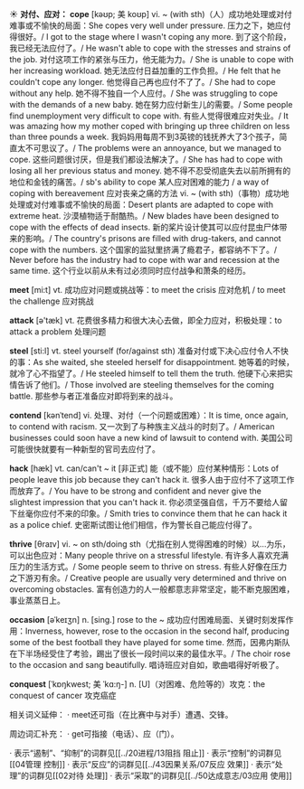 ☀ <span class="category">**对付、应对：**</span>
<span class="vocabulary">**cope**</span> [kəʊp; 美 koʊp]
<span class="definition">vi. ~ (with sth)（人）成功地处理或对付难事或不愉快的局面：</span>She copes very well under pressure. 压力之下，她应付得很好。/ I got to the stage where I wasn't coping any more. 到了这个阶段，我已经无法应付了。/ He wasn't able to cope with the stresses and strains of the job. 对付这项工作的紧张与压力，他无能为力。/ She is unable to cope with her increasing workload. 她无法应付日益加重的工作负担。/ He felt that he couldn't cope any longer. 他觉得自己再也应付不了了。/ She had to cope without any help. 她不得不独自一个人应付。/ She was struggling to cope with the demands of a new baby. 她在努力应付新生儿的需要。/ Some people find unemployment very difficult to cope with. 有些人觉得很难应对失业。/ It was amazing how my mother coped with bringing up three children on less than three pounds a week. 我妈妈用每周不到3英镑的钱抚养大了3个孩子，简直太不可思议了。/ The problems were an annoyance, but we managed to cope. 这些问题很讨厌，但是我们都设法解决了。/ She has had to cope with losing all her previous status and money. 她不得不忍受彻底失去以前所拥有的地位和金钱的痛苦。/ sb's ability to cope 某人应对困难的能力 / a way of coping with bereavement 应对丧亲之痛的方法 <span class="definition">vi. ~ (with sth)（事物）成功地处理或对付难事或不愉快的局面：</span>Desert plants are adapted to cope with extreme heat. 沙漠植物适于耐酷热。/ New blades have been designed to cope with the effects of dead insects. 新的桨片设计使其可以应付昆虫尸体带来的影响。/ The country's prisons are filled with drug-takers, and cannot cope with the numbers. 这个国家的监狱里挤满了瘾君子，都容纳不下了。/ Never before has the industry had to cope with war and recession at the same time. 这个行业以前从未有过必须同时应付战争和萧条的经历。

<span class="vocabulary">**meet**</span> [mi:t] 
<span class="definition">vt. 成功应对问题或挑战等：</span>to meet the crisis 应对危机 / to meet the challenge 应对挑战

<span class="vocabulary">**attack**</span> [ə'tæk] 
<span class="definition">vt. 花费很多精力和很大决心去做，即全力应对，积极处理：</span>to attack a problem 处理问题

<span class="vocabulary">**steel**</span> [sti:l] 
<span class="definition">vt. steel yourself (for/against sth) 准备对付或下决心应付令人不快的事：</span>As she waited, she steeled herself for disappointment. 她等着的时候，就冷了心不指望了。/ He steeled himself to tell them the truth. 他硬下心来把实情告诉了他们。/ Those involved are steeling themselves for the coming battle. 那些参与者正准备应对即将到来的战斗。
           
<span class="vocabulary">**contend**</span> [kənˈtend]
<span class="definition">vi. 处理、对付（一个问题或困难）：</span>It is time, once again, to contend with racism. 又一次到了与种族主义战斗的时刻了。/ American businesses could soon have a new kind of lawsuit to contend with. 美国公司可能很快就要有一种新型的官司去应付了。           

<span class="vocabulary">**hack**</span> [hæk]
<span class="definition">vt. can/can't ~ it [非正式] 能（或不能）应付某种情形：</span>Lots of people leave this job because they can't hack it. 很多人由于应付不了这项工作而放弃了。/ You have to be strong and confident and never give the slightest impression that you can't hack it. 你必须坚强自信，千万不要给人留下丝毫你应付不来的印象。/ Smith tries to convince them that he can hack it as a police chief. 史密斯试图让他们相信，作为警长自己能应付得了。
          
<span class="vocabulary">**thrive**</span> [θraɪv]
<span class="definition">vi. ~ on sth/doing sth（尤指在别人觉得困难的时候）以…为乐，可以出色应对：</span>Many people thrive on a stressful lifestyle. 有许多人喜欢充满压力的生活方式。/ Some people seem to thrive on stress. 有些人好像在压力之下游刃有余。/ Creative people are usually very determined and thrive on overcoming obstacles. 富有创造力的人一般都意志非常坚定，能不断克服困难，事业蒸蒸日上。
           
<span class="vocabulary">**occasion**</span> [əˈkeɪʒn]
<span class="definition">n. [sing.] rose to the ~ 成功应付困难局面、关键时刻发挥作用：</span>Inverness, however, rose to the occasion in the second half, producing some of the best football they have played for some time. 然而，因弗内斯队在下半场经受住了考验，踢出了很长一段时间以来的最佳水平。/ The choir rose to the occasion and sang beautifully. 唱诗班应对自如，歌曲唱得好听极了。
           
<span class="vocabulary">**conquest**</span> [ˈkɒŋkwest; 美 ˈkɑ:ŋ-]
<span class="definition">n. [U]（对困难、危险等的）攻克：</span>the conquest of cancer 攻克癌症

相关词义延伸：
· meet还可指（在比赛中与对手）遭遇、交锋。

周边词汇补充：
· get可指接（电话）、应（门）。

· 表示“遏制”、“抑制”的词群见[[../20进程/13阻挡 阻止]]
· 表示“控制”的词群见[[04管理 控制]]
· 表示“反应”的词群见[[../43因果关系/07反应 效果]]
· 表示“处理”的词群见[[02对待 处理]]
· 表示“采取”的词群见[[../50达成意志/03应用 使用]]
